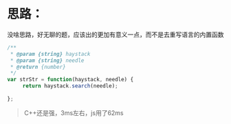 # 思路：  
没啥思路，好无聊的题，应该出的更加有意义一点，而不是去重写语言的内置函数
```javascript
/**
 * @param {string} haystack
 * @param {string} needle
 * @return {number}
 */
var strStr = function(haystack, needle) {
     return haystack.search(needle);
    
};
```
> C++还是强，3ms左右，js用了62ms
